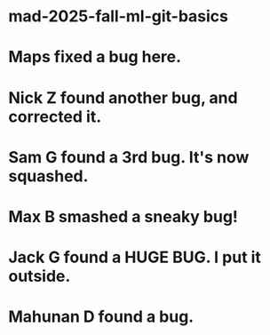 # mad-2025-fall-ml-git-basics
# Maps fixed a bug here.
# Nick Z found another bug, and corrected it.
# Sam G found a 3rd bug. It's now squashed.
# Max B smashed a sneaky bug!
# Jack G found a HUGE BUG. I put it outside.
# Mahunan D found a bug.
